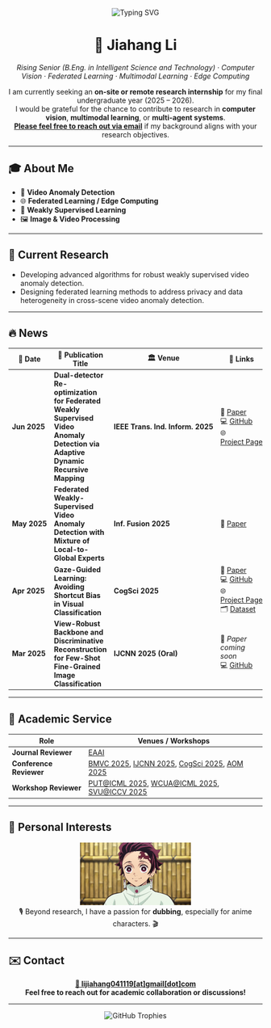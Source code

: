 <p align="center">
  <img src="https://readme-typing-svg.herokuapp.com?font=Fira+Code&size=28&duration=2500&pause=1000&color=00BFFF&center=true&vCenter=true&width=700&lines=Welcome+to+Jiahang+Li's+GitHub+%F0%9F%91%8B" alt="Typing SVG"/>
</p>

<h1 align="center">👋&nbsp;<strong>Jiahang&nbsp;Li</strong></h1>

<p align="center">
  <em>Rising Senior&nbsp;(B.Eng. in Intelligent Science and Technology) · Computer Vision · Federated Learning · Multimodal Learning · Edge Computing</em>
</p>

<p align="center">
  I am currently seeking an <strong>on-site or remote research internship</strong> for my final undergraduate year&nbsp;(2025 – 2026).<br/>
  I would be grateful for the chance to contribute to research in <strong>computer vision</strong>, <strong>multimodal learning</strong>, or <strong>multi-agent systems</strong>.<br/>
  <a href="mailto:lijiahang041119@gmail.com"><strong>Please feel free to reach out via email</strong></a> if my background aligns with your research objectives.
</p>

---

## 🎓 About Me

- 🎥 **Video Anomaly Detection**  
- 🌐 **Federated Learning / Edge Computing**  
- 🤖 **Weakly Supervised Learning**  
- 🖼 **Image & Video Processing**

---


## 🚀 Current&nbsp;Research

- Developing advanced algorithms for robust weakly supervised video anomaly detection.  
- Designing federated learning methods to address privacy and data heterogeneity in cross-scene video anomaly detection.

---

## 🔥 News

| 📅 Date | 📜 Publication Title | 🏛 Venue | 🔗 Links |
|---------|----------------------|----------|----------|
| **Jun&nbsp;2025** | **Dual-detector Re-optimization for Federated Weakly Supervised Video Anomaly Detection via Adaptive Dynamic Recursive Mapping** | **IEEE&nbsp;Trans.&nbsp;Ind.&nbsp;Inform.&nbsp;2025** | 📄 [Paper](https://ieeexplore.ieee.org/document/11036561)<br>💻 [GitHub](https://github.com/rekkles2/Fed_WSVAD)<br>🌐 [Project&nbsp;Page](https://rekkles2.github.io/Fed_WSVAD/) |
| **May&nbsp;2025** | **Federated Weakly-Supervised Video Anomaly Detection with Mixture of Local-to-Global Experts** | **Inf.&nbsp;Fusion&nbsp;2025** | 📄 [Paper](https://www.sciencedirect.com/science/article/pii/S156625352500329X) |
| **Apr&nbsp;2025** | **Gaze-Guided Learning: Avoiding Shortcut Bias in Visual Classification** | **CogSci&nbsp;2025** | 📄 [Paper](https://arxiv.org/abs/2504.05583v1)<br>💻 [GitHub](https://github.com/rekkles2/Gaze-CIFAR-10)<br>🌐 [Project&nbsp;Page](https://szyyjl.github.io/eye_tracking_data.github.io/)<br>🗂️ [Dataset](https://drive.google.com/drive/folders/17zR9bIDWvb0FzSEgR2vXJIKo3w6wKDVB) |
| **Mar&nbsp;2025** | **View-Robust Backbone and Discriminative Reconstruction for Few-Shot Fine-Grained Image Classification** | **IJCNN&nbsp;2025&nbsp;(Oral)** | 📄 *Paper coming soon*<br>💻 [GitHub](https://github.com/jiangjiawen321/VRAS) |


---

## 🤝 Academic Service

| Role | Venues / Workshops |
|------|-------------------|
| **Journal Reviewer**| [EAAI](https://www.sciencedirect.com/journal/engineering-applications-of-artificial-intelligence) |
| **Conference Reviewer** | [BMVC 2025](https://bmvc2025.bmva.org/), [IJCNN 2025](https://2025.ijcnn.org/), [CogSci 2025](https://cognitivesciencesociety.org/cogsci-2025/), [AOM 2025](https://aom.org/events/annual-meeting) |
| **Workshop Reviewer** | [PUT@ICML 2025](https://tta-icml2025.github.io/), [WCUA@ICML 2025](https://www.icml-computeruseagents.com/), [SVU@ICCV 2025](https://short-form-video-understanding.github.io/) |

---

## 🎤 Personal Interests

<p align="center">
  <img src="./fFVuesj2D4jeNa2_O5byD_1428.gif" width="220" alt="Dubbing demo GIF" /><br/>
  🎙️ Beyond research, I have a passion for <b>dubbing</b>, especially for anime characters. 🎬
</p>

---

## ✉️ Contact

<p align="center">
  <a href="mailto:lijiahang041119@gmail.com"><b>📧 lijiahang041119[at]gmail[dot]com</b></a><br/>
  <b>Feel free to reach out for academic collaboration or discussions!</b>
</p>

---

<div align="center">
  <img src="https://github-profile-trophy.vercel.app/?username=rekkles2&theme=gruvbox&row=1&column=5&no-frame=true&no-bg=true" alt="GitHub Trophies" />
</div>
